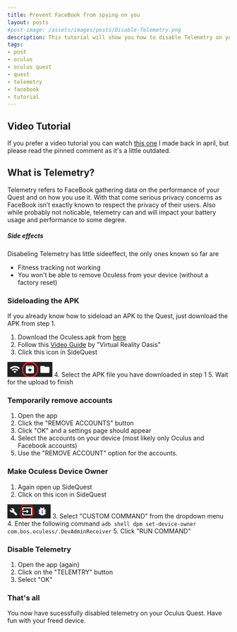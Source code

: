 ```yaml
---
title: Prevent FaceBook from spying on you
layout: posts
#post-image: /assets/images/posts/Disable-Telemetry.png
description: This tutorial will show you how to disable Telemetry on your Oculus Quest (2)
tags:
- post
- oculus
- oculus quest
- quest
- telemetry
- facebook
- tutorial
---
```


## Video Tutorial
If you prefer a video tutorial you can watch [this one](https://www.youtube.com/watch?v=ArXk_hob4RE) I made back in april, but please read the pinned comment as it's a little outdated.

## What is Telemetry?
Telemetry refers to FaceBook gathering data on the performance of your Quest and on how you use it. With that come serious privacy concerns as FaceBook isn’t exactly known to respect the privacy of their users. Also while probably not noticable, telemetry can and will impact your battery usage and performance to some degree.

##### Side effects
Disabeling Telemetry has little sideeffect, the only ones known so far are
- Fitness tracking not working
- You won't be able to remove Oculess from your device (without a factory reset)

### Sideloading the APK
If you already know how to sideload an APK to the Quest, just download the APK from step 1.
1. Download the Oculess.apk from [here](https://github.com/basti564/Oculess/releases)
2. Follow this [Video Guide](https://youtu.be/RoIXxIfRNTw?t=125) by "Virtual Reality Oasis"
3. Click this icon in SideQuest 

![Install APK from folder](/assets/images/posts/install.PNG)
4. Select the APK file you have downloaded in step 1
5. Wait for the upload to finish

### Temporarily remove accounts
1. Open the app
2. Click the "REMOVE ACCOUNTS" button
3. Click "OK" and a settings page should appear
4. Select the accounts on your device (most likely only Oculus and Facebook accounts)
5. Use the "REMOVE ACCOUNT" option for the accounts.

### Make Oculess Device Owner
1. Again open up SideQuest
2. Click on this icon in SideQuest

![Run ADB commands](/assets/images/posts/adb.PNG)
3. Select "CUSTOM COMMAND" from the dropdown menu
4. Enter the following command
```adb shell dpm set-device-owner com.bos.oculess/.DevAdminReceiver```
5. Click "RUN COMMAND"

### Disable Telemetry
1. Open the app (again)
2. Click on the "TELEMTRY" button
3. Select "OK"

### That's all
You now have sucessfully disabled telemetry on your Oculus Quest. Have fun with your freed device.